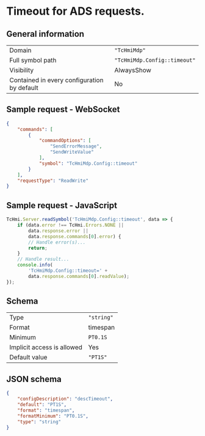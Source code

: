 # Timeout for ADS requests.

## General information

|  |  |
| - | - |
| Domain | `"TcHmiMdp"` |
| Full symbol path | `"TcHmiMdp.Config::timeout"` |
| Visibility | AlwaysShow |
| Contained in every configuration by default | No |

## Sample request - WebSocket

```json
{
    "commands": [
        {
            "commandOptions": [
                "SendErrorMessage",
                "SendWriteValue"
            ],
            "symbol": "TcHmiMdp.Config::timeout"
        }
    ],
    "requestType": "ReadWrite"
}
```

## Sample request - JavaScript

```javascript
TcHmi.Server.readSymbol('TcHmiMdp.Config::timeout', data => {
    if (data.error !== TcHmi.Errors.NONE ||
        data.response.error ||
        data.response.commands[0].error) {
        // Handle error(s)...
        return;
    }
    // Handle result...
    console.info(
        'TcHmiMdp.Config::timeout=' +
        data.response.commands[0].readValue);
});
```

## Schema

|  |  |
| - | - |
| Type | `"string"` |
| Format | timespan |
| Minimum | `PT0.1S` |
| Implicit access is allowed | Yes |
| Default value | `"PT1S"` |

## JSON schema

```json
{
    "configDescription": "descTimeout",
    "default": "PT1S",
    "format": "timespan",
    "formatMinimum": "PT0.1S",
    "type": "string"
}
```

